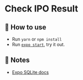# Check IPO Result

## 🚀 How to use

- Run `yarn` or `npm install`
- Run [`expo start`](https://docs.expo.io/versions/latest/workflow/expo-cli/), try it out.

## 📝 Notes

- [Expo SQLite docs](https://docs.expo.io/versions/latest/sdk/sqlite/)
